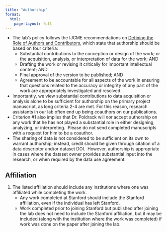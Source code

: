 ```yaml
---
title: "Authorship"
format:
  html:
    page-layout: full
---
```



- The lab’s policy follows the
IJCME recommendations on [Defining the Role of Authors
and
Contributors](http://www.icmje.org/recommendations/browse/roles-and-responsibilities/defining-the-role-of-authors-and-contributors.html),
which state that authorship should be based on four criteria:
    - Substantial contributions to
    the conception or design of the work; or the acquisition, analysis,
    or interpretation of data for the work; AND
    - Drafting the work or revising
    it critically for important intellectual content; AND
    - Final approval of the version
    to be published; AND
    - Agreement to be accountable
    for all aspects of the work in ensuring that questions related to
    the accuracy or integrity of any part of the work are appropriately
    investigated and resolved.
- Importantly, we view substantial
contributions to data acquisition or analysis alone to be sufficient for
authorship on the primary project manuscript, as long criteria 2-4 are met. For this reason, research
assistants in our lab often end up being coauthors on our publications.
- Criterion \#1 also implies
    that Dr. Poldrack will *not* accept authorship on any work that he
    has not played a substantial role in either designing, analyzing, or
    interpreting.<span class="Apple-converted-space">  </span>Please do
    not send completed manuscripts with a request for him to be a
    coauthor.
- The sharing of data is
not considered to be sufficient on its own to warrant authorship;
instead, credit should be given through citation of a data descriptor
and/or dataset DOI.<span class="Apple-converted-space">  </span>However,
authorship is appropriate in cases where the dataset owner provides
substantial input into the research, or when required by the data use
agreement.

## Affiliation

1. The listed affiliation should
include any institutions where one was affiliated while completing the
work.   
    - Any work completed at
    Stanford should include the Stanford affiliation, even if the
    individual has left Stanford.
    - Work completed prior to
    joining Stanford but published after joining the lab does not need
    to include the Stanford affiliation, but it may be included (along
    with the institution where the work was completed) if work was done
    on the paper after joining the lab.
